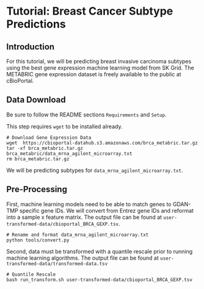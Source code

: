 # Tutorial: Breast Cancer Subtype Predictions
## Introduction
For this tutorial, we will be predicting breast invasive carcinoma subtypes using the best gene expression machine learning model from SK Grid. The METABRIC gene expression dataset is freely available to the public at cBioPortal.

## Data Download
Be sure to follow the README sections `Requirements` and `Setup`.

This step requires `wget` to be installed already.
```
# Download Gene Expression Data
wget  https://cbioportal-datahub.s3.amazonaws.com/brca_metabric.tar.gz
tar -xf brca_metabric.tar.gz brca_metabric/data_mrna_agilent_microarray.txt
rm brca_metabric.tar.gz
```

We will be predicting subtypes for `data_mrna_agilent_microarray.txt`.

## Pre-Processing
First, machine learning models need to be able to match genes to GDAN-TMP specific gene IDs. We will convert from Entrez gene IDs and reformat into a sample x feature matrix. The output file can be found at `user-transformed-data/cbioportal_BRCA_GEXP.tsv`.
```
# Rename and format data_mrna_agilent_microarray.txt
python tools/convert.py
```

Second, data must be transformed with a quantile rescale prior to running machine learning algorithms. The output file can be found at `user-transformed-data/transformed-data.tsv`
```
# Quantile Rescale
bash run_transform.sh user-transformed-data/cbioportal_BRCA_GEXP.tsv
```
